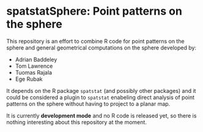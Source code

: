 # spatstatSphere: Point patterns on the sphere

This repository is an effort to combine R code for point patterns on the sphere
and general geometrical computations on the sphere developed by:

- Adrian Baddeley
- Tom Lawrence
- Tuomas Rajala
- Ege Rubak

It depends on the R package `spatstat` (and possibly other packages) and it
could be considered a plugin to `spatstat` enabeling direct analysis of point
patterns on the sphere without having to project to a planar map.

It is currently **development mode** and no R code is released yet, so there is nothing interesting about this repository at the moment.
